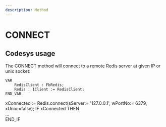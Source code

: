 ```yaml
---
description: Method
---
```


# CONNECT

## Codesys usage

The CONNECT method will connect to a remote Redis server at given IP or unix socket:

```
VAR	
	RedisClient : FbRedis;
	Redis : IClient := RedisClient;
END_VAR
```

xConnected := Redis.connect(sServer:= '127.0.0.1', wPortNo:= 6379, xUnix:=false);
IF xConnected THEN	
  ...	
END_IF


